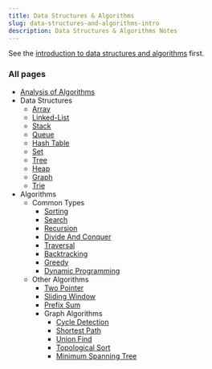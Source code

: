 ```yaml
---
title: Data Structures & Algorithms
slug: data-structures-and-algorithms-intro
description: Data Structures & Algorithms Notes
---
```


See the [introduction to data structures and algorithms](/cs-notes/computer-and-programming-fundamentals/data-structures-and-algorithms) first.

### All pages

- [Analysis of Algorithms](/cs-notes/data-structures-and-algorithms/analysis-of-algorithms)
- Data Structures
  - [Array](/cs-notes/data-structures-and-algorithms/array)
  - [Linked-List](/cs-notes/data-structures-and-algorithms/linked-list)
  - [Stack](/cs-notes/data-structures-and-algorithms/stack)
  - [Queue](/cs-notes/data-structures-and-algorithms/queue)
  - [Hash Table](/cs-notes/data-structures-and-algorithms/hash-table)
  - [Set](/cs-notes/data-structures-and-algorithms/set)
  - [Tree](/cs-notes/data-structures-and-algorithms/tree)
  - [Heap](/cs-notes/data-structures-and-algorithms/heap)
  - [Graph](/cs-notes/data-structures-and-algorithms/graph)
  - [Trie](/cs-notes/data-structures-and-algorithms/trie)
- Algorithms
  - Common Types
    - [Sorting](/cs-notes/data-structures-and-algorithms/sorting)
    - [Search](/cs-notes/data-structures-and-algorithms/search)
    - [Recursion](/cs-notes/data-structures-and-algorithms/recursion)
    - [Divide And Conquer](/cs-notes/data-structures-and-algorithms/divide-and-conquer)
    - [Traversal](/cs-notes/data-structures-and-algorithms/traversal)
    - [Backtracking](/cs-notes/data-structures-and-algorithms/backtracking)
    - [Greedy](/cs-notes/data-structures-and-algorithms/greedy)
    - [Dynamic Programming](/cs-notes/data-structures-and-algorithms/dynamic-programming)
  - Other Algorithms
    - [Two Pointer](/cs-notes/data-structures-and-algorithms/two-pointer)
    - [Sliding Window](/cs-notes/data-structures-and-algorithms/sliding-window)
    - [Prefix Sum](/cs-notes/data-structures-and-algorithms/prefix-sum)
    - Graph Algorithms
      - [Cycle Detection](/cs-notes/data-structures-and-algorithms/cycle-detection)
      - [Shortest Path](/cs-notes/data-structures-and-algorithms/shortest-path)
      - [Union Find](/cs-notes/data-structures-and-algorithms/union-find)
      - [Topological Sort](/cs-notes/data-structures-and-algorithms/topological-sort)
      - [Minimum Spanning Tree](/cs-notes/data-structures-and-algorithms/minimum-spanning-tree)
